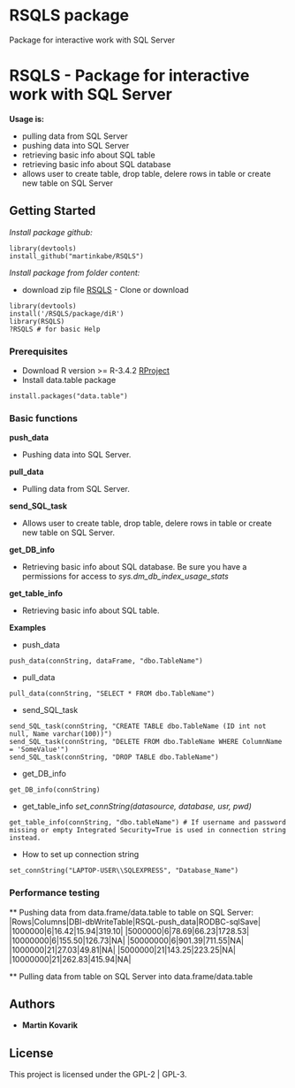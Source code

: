 # RSQLS package
Package for interactive work with SQL Server

# RSQLS - Package for interactive work with SQL Server

**Usage is:**
* pulling data from SQL Server
* pushing data into SQL Server
* retrieving basic info about SQL table
* retrieving basic info about SQL database
* allows user to create table, drop table, delere rows in table or create new table on SQL Server

## Getting Started

*Install package github:*
```
library(devtools)
install_github("martinkabe/RSQLS")
```
*Install package from folder content:*
* download zip file [RSQLS](https://github.com/martinkabe/RSQLS_package/) - Clone or download
```
library(devtools)
install('/RSQLS/package/diR')
library(RSQLS)
?RSQLS # for basic Help
```

### Prerequisites

* Download R version >= R-3.4.2 [RProject](https://www.r-project.org/)
* Install data.table package
```
install.packages("data.table")
```

### Basic functions

**push_data**
* Pushing data into SQL Server.

**pull_data**
* Pulling data from SQL Server.

**send_SQL_task**
* Allows user to create table, drop table, delere rows in table or create new table on SQL Server.

**get_DB_info**
* Retrieving basic info about SQL database. Be sure you have a permissions for access to *sys.dm_db_index_usage_stats*

**get_table_info**
* Retrieving basic info about SQL table.

**Examples**
* push_data
```
push_data(connString, dataFrame, "dbo.TableName")
```
* pull_data
```
pull_data(connString, "SELECT * FROM dbo.TableName")
```

* send_SQL_task
```
send_SQL_task(connString, "CREATE TABLE dbo.TableName (ID int not null, Name varchar(100))")
send_SQL_task(connString, "DELETE FROM dbo.TableName WHERE ColumnName = 'SomeValue'")
send_SQL_task(connString, "DROP TABLE dbo.TableName")
```

* get_DB_info
```
get_DB_info(connString)
```

* get_table_info
*set_connString(datasource, database, usr, pwd)*
```
get_table_info(connString, "dbo.tableName") # If username and password missing or empty Integrated Security=True is used in connection string instead.
```

* How to set up connection string
```
set_connString("LAPTOP-USER\\SQLEXPRESS", "Database_Name")
```

### Performance testing
** Pushing data from data.frame/data.table to table on SQL Server:
|Rows|Columns|DBI-dbWriteTable|RSQL-push_data|RODBC-sqlSave|
|1000000|6|16.42|15.94|319.10|
|5000000|6|78.69|66.23|1728.53|
|10000000|6|155.50|126.73|NA|
|50000000|6|901.39|711.55|NA|
|1000000|21|27.03|49.81|NA|
|5000000|21|143.25|223.25|NA|
|10000000|21|262.83|415.94|NA|

** Pulling data from table on SQL Server into data.frame/data.table


## Authors

* **Martin Kovarik**


## License

This project is licensed under the GPL-2 | GPL-3.
